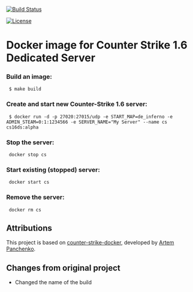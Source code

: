 [![Build Status](https://travis-ci.org/JimTouz/counter-strike-docker.svg?branch=master)](https://travis-ci.org/JimTouz/counter-strike-docker)

[![License](https://img.shields.io/badge/License-Apache%202.0-blue.svg)](https://github.com/JimTouz/counter-strike-docker/blob/master/LICENSE)




# Docker image for Counter Strike 1.6 Dedicated Server

### Build an image:

```
 $ make build
```

### Create and start new Counter-Strike 1.6 server:

```
 $ docker run -d -p 27020:27015/udp -e START_MAP=de_inferno -e ADMIN_STEAM=0:1:1234566 -e SERVER_NAME="My Server" --name cs cs16ds:alpha
```

### Stop the server:

```
 docker stop cs
```

### Start existing (stopped) server:

```
 docker start cs
```

### Remove the server:

```
 docker rm cs
```

## Attributions

This project is based on [counter-strike-docker](https://github.com/artem-panchenko/counter-strike-docker), developed by [Artem Panchenko](https://github.com/artem-panchenko).

## Changes from original project

* Changed the name of the build
